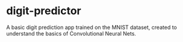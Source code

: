 # digit-predictor
A basic digit prediction app trained on the MNIST dataset, created to understand the basics of Convolutional Neural Nets.
